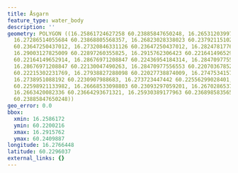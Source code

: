 ```yaml
---
title: Åsgarn
feature_type: water_body
description: ''
geometry: POLYGON ((16.25861724627258 60.23885847650248, 16.26531203997213 60.24098866193885,
  16.27286514055684 60.23868805568357, 16.26823028338023 60.23792115102948, 16.26908859026448
  60.23647250437012, 16.27320846331126 60.23647250437012, 16.28247817766538 60.23306367132963,
  16.29003127825009 60.22897260355825, 16.2915762306423 60.22164149652914, 16.2886579872351
  60.22164149652914, 16.28676971208847 60.22436954184314, 16.28470977556553 60.22394329972727,
  16.28676971208847 60.22130047490263, 16.28470977556553 60.22070367852128, 16.28247817766538
  60.22215302231769, 16.27938827288098 60.22027738874009, 16.27475341570347 60.22002161221109,
  16.2738951088192 60.2230907988683, 16.273723447442 60.22556299028401, 16.26960357439522
  60.22598921133982, 16.26668533098803 60.23093297059201, 16.26702865374154 60.23306367132963,
  16.2663420082336 60.23664293671321, 16.25930389177963 60.23689858356578, 16.25861724627258
  60.23885847650248))
geo_error: 0.0
bbox:
  xmin: 16.2586172
  ymin: 60.2200216
  xmax: 16.2915762
  ymax: 60.2409887
longitude: 16.2766448
latitude: 60.2296037
external_links: {}
---
```

